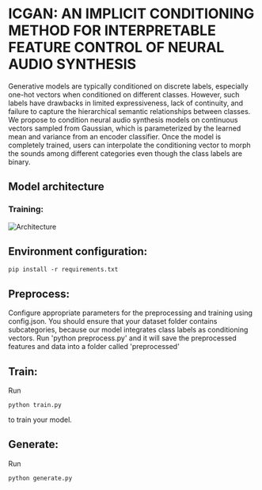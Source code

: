 # ICGAN: AN IMPLICIT CONDITIONING METHOD FOR INTERPRETABLE FEATURE CONTROL OF NEURAL AUDIO SYNTHESIS

Generative models are typically conditioned on discrete labels, especially one-hot vectors when conditioned on different classes. However, such labels have drawbacks in limited expressiveness, lack of continuity, and failure to capture the hierarchical semantic relationships between classes. We propose to condition neural audio synthesis models on continuous vectors sampled from Gaussian, which is parameterized by the learned mean and variance from an encoder classifier. Once the model is completely trained, users can interpolate the conditioning vector to morph the sounds among different categories even though the class labels are binary.

## Model architecture
### Training: 
![Architecture](https://github.com/Reinliu/ICGAN/assets/50271800/77481b98-7ead-4ec1-ab51-0b566e2868a0)


## Environment configuration:
~~~
pip install -r requirements.txt
~~~

## Preprocess:
Configure appropriate parameters for the preprocessing and training using config.json.
You should ensure that your dataset folder contains subcategories, because our model integrates class labels as conditioning vectors.
Run 'python preprocess.py' and it will save the preprocessed features and data into a folder called 'preprocessed'

## Train:
Run 
~~~
python train.py
~~~
to train your model. 

## Generate:
Run 
~~~
python generate.py
~~~
